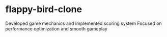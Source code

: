 # flappy-bird-clone
Developed game mechanics and implemented scoring system Focused on performance optimization and smooth gameplay
